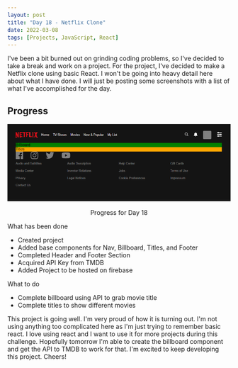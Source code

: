 ```yaml
---
layout: post
title: "Day 18 - Netflix Clone"
date: 2022-03-08
tags: [Projects, JavaScript, React]
---
```


I've been a bit burned out on grinding coding problems, so I've decided to take a break and work on a project. For the project, I've decided to make a Netflix clone using basic React.  I won't be going into heavy detail here about what I have done. I will just be posting some screenshots with a list of what I've accomplished for the day.

## Progress

![](../assets/img/progress.png)
<p align="center">Progress for Day 18</p>

What has been done
* Created project
* Added base components for Nav, Billboard, Titles, and Footer
* Completed Header and Footer Section
* Acquired API Key from TMDB
* Added Project to be hosted on firebase

What to do
* Complete billboard using API to grab movie title
* Complete titles to show different movies

This project is going well. I'm very proud of how it is turning out. I'm not using anything too complicated here as I'm just trying to remember basic react. I love using react and I want to use it for more projects during this challenge. Hopefully tomorrow I'm able to create the billboard component and get the API to TMDB to work for that. I'm excited to keep developing this project. Cheers!